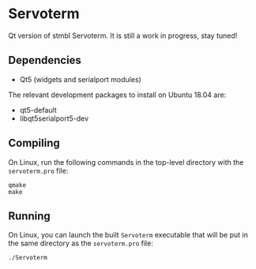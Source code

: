 # Servoterm

Qt version of stmbl Servoterm. It is still a work in progress, stay tuned!

## Dependencies

* Qt5 (widgets and serialport modules)

The relevant development packages to install on Ubuntu 18.04 are:

* qt5-default
* libqt5serialport5-dev

## Compiling

On Linux, run the following commands in the top-level directory with the `servoterm.pro` file:

```
qmake
make
```

## Running

On Linux, you can launch the built `Servoterm` executable that will be put in the same directory as the `servoterm.pro` file:

```
./Servoterm
```
